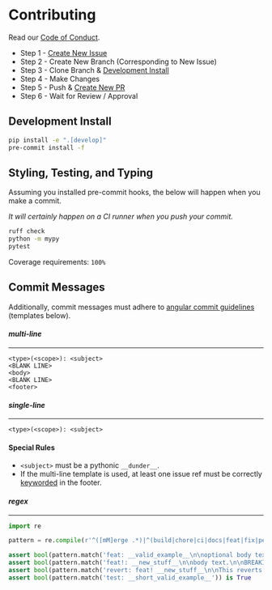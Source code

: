 Contributing
============

Read our [Code of Conduct](https://github.com/dan1hc/fqr/blob/main/CODE_OF_CONDUCT.md).

* Step 1 - [Create New Issue](https://github.com/dan1hc/fqr/issues/new)
* Step 2 - Create New Branch (Corresponding to New Issue)
* Step 3 - Clone Branch & [Development Install](#development-install)
* Step 4 - Make Changes
* Step 5 - Push & [Create New PR](https://github.com/dan1hc/fqr/pulls)
* Step 6 - Wait for Review / Approval

Development Install
-------------------

```bash
pip install -e ".[develop]"
pre-commit install -f
```

Styling, Testing, and Typing
----------------------------

Assuming you installed pre-commit hooks, the below will happen when you make a commit.

*It will certainly happen on a CI runner when you push your commit.*

```bash
ruff check
python -m mypy
pytest
```

Coverage requirements: `100%`

Commit Messages
---------------

Additionally, commit messages must adhere to [angular commit guidelines](https://github.com/angular/angular.js/blob/master/DEVELOPERS.md#commits) (templates below).

#### _multi-line_

---

```
<type>(<scope>): <subject>
<BLANK LINE>
<body>
<BLANK LINE>
<footer>
```

#### _single-line_

---

```
<type>(<scope>): <subject>
```

#### Special Rules

* `<subject>` must be a pythonic `__dunder__`.
* If the multi-line template is used, at least one issue ref must be correctly [keyworded](https://docs.github.com/en/get-started/writing-on-github/working-with-advanced-formatting/using-keywords-in-issues-and-pull-requests) in the footer.


#### _regex_

---

```py
import re

pattern = re.compile(r'^([mM]erge .*)|^(build|chore|ci|docs|feat|fix|perf|refactor|revert|style|test)!?: \_\_.*\_\_($|\n\n.+\n\n((BREAKING CHANGE|DEPRECATED): (.+)\n\n(.+)\n\n\n)?((resolve[ds]? \#[A-Z0-9\-]+|fix(ed|es)? \#[A-Z0-9\-]+|close[ds]? \#[A-Z0-9\-]+)(, )?)+$)|^revert: (build|chore|ci|docs|feat|fix|perf|refactor|revert|style|test)!?: \_\_.*\_\_\n\nThis reverts commit [a-z0-9]{40}\. (.+)\n\n((resolve[ds]? \#[A-Z0-9\-]+|fix(ed|es)? \#[A-Z0-9\-]+|close[ds]? \#[A-Z0-9\-]+)(, )?)+$')

assert bool(pattern.match('feat: __valid_example__\n\noptional body text\n\ncloses #1, resolve #2')) is True
assert bool(pattern.match('feat!: __new_stuff__\n\nbody text.\n\nBREAKING CHANGE: Breaks stuff.\n\nDetails on how stuff breaks and what to do.\n\n\nresolves #1')) is True
assert bool(pattern.match('revert: feat! __new_stuff__\n\nThis reverts commit 2c4ed28b069267f39974b5da50795c5210040e33. Because reasons.\n\nfixes #TKT-123')) is True
assert bool(pattern.match('test: __short_valid_example__')) is True

```

